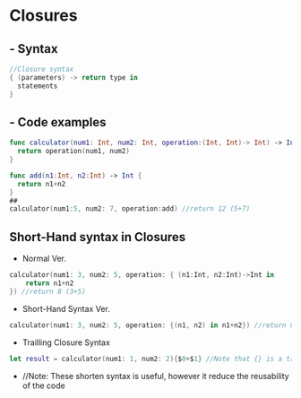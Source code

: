 # Closures 

## - Syntax
```Swift 
//Closure syntax
{ (parameters) -> return type in
  statements
}
```

## - Code examples
```Swift 
func calculator(num1: Int, num2: Int, operation:(Int, Int)-> Int) -> Int {
  return operation(num1, num2)
}

func add(n1:Int, n2:Int) -> Int {
  return n1+n2
}
##
calculator(num1:5, num2: 7, operation:add) //return 12 (5+7)
```

## Short-Hand syntax in Closures
- Normal Ver.
```Swift
calculator(num1: 3, num2: 5, operation: { (n1:Int, n2:Int)->Int in 
    return n1+n2
}) //return 8 (3+5)
```
- Short-Hand Syntax Ver.
```Swift
calculator(num1: 3, num2: 5, operation: {(n1, n2) in n1+n2}) //return 8 (3+5)
```
- Trailling Closure Syntax
```Swift
let result = calculator(num1: 1, num2: 2){$0+$1} //Note that {} is a trailling closure
```
- //Note: These shorten syntax is useful, however it reduce the reusability of the code
